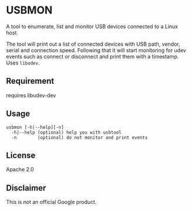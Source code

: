 USBMON
======
A tool to enumerate, list and monitor USB devices connected to a Linux host.

The tool will print out a list of connected devices with USB path, vendor, serial and connection speed. Following that it will start monitoring for udev events such as connect or disconnect and print them with a timestamp. Uses `libudev`.

Requirement
-----------
requires libudev-dev

Usage
-----

```
usbmon [-h|--help][-n]
  -h|--help (optional) help you with usbtool
  -n        (optional) do not monitor and print events
```

License
-------
Apache 2.0

Disclaimer
----------
This is not an official Google product.

